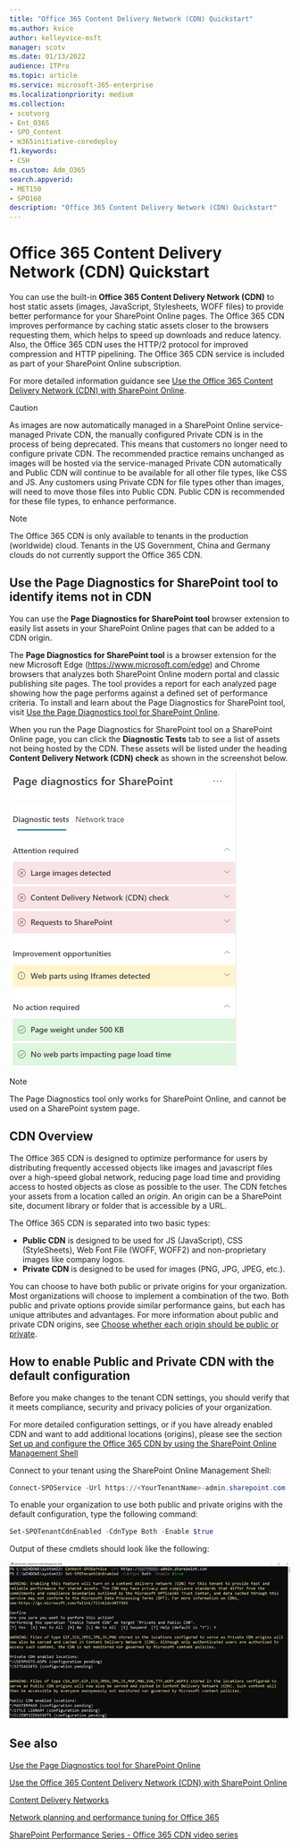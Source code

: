 ```yaml
---
title: "Office 365 Content Delivery Network (CDN) Quickstart"
ms.author: kvice
author: kelleyvice-msft
manager: scotv
ms.date: 01/13/2022
audience: ITPro
ms.topic: article
ms.service: microsoft-365-enterprise
ms.localizationpriority: medium
ms.collection: 
- scotvorg
- Ent_O365
- SPO_Content
- m365initiative-coredeploy
f1.keywords:
- CSH
ms.custom: Adm_O365
search.appverid:
- MET150
- SPO160
description: "Office 365 Content Delivery Network (CDN) Quickstart"
---
```


# Office 365 Content Delivery Network (CDN) Quickstart

You can use the built-in **Office 365 Content Delivery Network (CDN)** to host static assets (images, JavaScript, Stylesheets, WOFF files) to provide better performance for your SharePoint Online pages. The Office 365 CDN improves performance by caching static assets closer to the browsers requesting them, which helps to speed up downloads and reduce latency. Also, the Office 365 CDN uses the HTTP/2 protocol for improved compression and HTTP pipelining. The Office 365 CDN service is included as part of your SharePoint Online subscription.

For more detailed information guidance see [Use the Office 365 Content Delivery Network (CDN) with SharePoint Online](use-microsoft-365-cdn-with-spo.md).

> [!CAUTION]
> As images are now automatically managed in a SharePoint Online service-managed Private CDN, the manually configured Private CDN is in the process of being deprecated. This means that customers no longer need to configure private CDN. The recommended practice remains unchanged as images will be hosted via the service-managed Private CDN automatically and Public CDN will continue to be available for all other file types, like CSS and JS.  Any customers using Private CDN for file types other than images, will need to move those files into Public CDN. Public CDN is recommended for these file types, to enhance performance.

>[!NOTE]
>The Office 365 CDN is only available to tenants in the production (worldwide) cloud. Tenants in the US Government, China and Germany clouds do not currently support the Office 365 CDN.

## Use the Page Diagnostics for SharePoint tool to identify items not in CDN

You can use the **Page Diagnostics for SharePoint tool** browser extension to easily list assets in your SharePoint Online pages that can be added to a CDN origin.

The **Page Diagnostics for SharePoint tool** is a browser extension for the new Microsoft Edge (<https://www.microsoft.com/edge>) and Chrome browsers that analyzes both SharePoint Online modern portal and classic publishing site pages. The tool provides a report for each analyzed page showing how the page performs against a defined set of performance criteria. To install and learn about the Page Diagnostics for SharePoint tool, visit [Use the Page Diagnostics tool for SharePoint Online](./page-diagnostics-for-spo.md).

When you run the Page Diagnostics for SharePoint tool on a SharePoint Online page, you can click the **Diagnostic Tests** tab to see a list of assets not being hosted by the CDN. These assets will be listed under the heading **Content Delivery Network (CDN) check** as shown in the screenshot below.

![Page diagnostics.](../media/page-diagnostics-for-spo/pagediag-results-general.PNG)

>[!NOTE]
>The Page Diagnostics tool only works for SharePoint Online, and cannot be used on a SharePoint system page.

## CDN Overview

The Office 365 CDN is designed to optimize performance for users by distributing frequently accessed objects like images and javascript files over a high-speed global network, reducing page load time and providing access to hosted objects as close as possible to the user. The CDN fetches your assets from a location called an _origin_. An origin can be a SharePoint site, document library or folder that is accessible by a URL.

The Office 365 CDN is separated into two basic types:

- **Public CDN** is designed to be used for JS (JavaScript), CSS (StyleSheets), Web Font File (WOFF, WOFF2) and non-proprietary images like company logos.
- **Private CDN** is designed to be used for images (PNG, JPG, JPEG, etc.).

You can choose to have both public or private origins for your organization. Most organizations will choose to implement a combination of the two. Both public and private options provide similar performance gains, but each has unique attributes and advantages. For more information about public and private CDN origins, see [Choose whether each origin should be public or private](use-microsoft-365-cdn-with-spo.md#CDNOriginChoosePublicPrivate).

## How to enable Public and Private CDN with the default configuration
Before you make changes to the tenant CDN settings, you should verify that it meets compliance, security and privacy policies of your organization.

For more detailed configuration settings, or if you have already enabled CDN and want to add additional locations (origins), please see the section [Set up and configure the Office 365 CDN by using the SharePoint Online Management Shell](use-microsoft-365-cdn-with-spo.md#set-up-and-configure-the-office-365-cdn-by-using-the-sharepoint-online-management-shell)

Connect to your tenant using the SharePoint Online Management Shell:

```PowerShell
Connect-SPOService -Url https://<YourTenantName>-admin.sharepoint.com
```

To enable your organization to use both public and private origins with the default configuration, type the following command:

```PowerShell
Set-SPOTenantCdnEnabled -CdnType Both -Enable $true
```

Output of these cmdlets should look like the following:

![Output of Set-SPOTenantCdnEnabled.](../media/O365-CDN/o365-cdn-enable-output.png)

## See also

[Use the Page Diagnostics tool for SharePoint Online](./page-diagnostics-for-spo.md)

[Use the Office 365 Content Delivery Network (CDN) with SharePoint Online](use-microsoft-365-cdn-with-spo.md)

[Content Delivery Networks](./content-delivery-networks.md)

[Network planning and performance tuning for Office 365](./network-planning-and-performance.md)

[SharePoint Performance Series - Office 365 CDN video series](https://www.youtube.com/playlist?list=PLR9nK3mnD-OWMfr1BA9mr5oCw2aJXw4WA)
